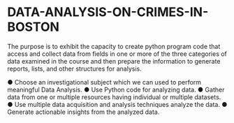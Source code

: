 # DATA-ANALYSIS-ON-CRIMES-IN-BOSTON
The purpose is to exhibit the capacity to create python program code that access and
collect data from fields in one or more of the three categories of data examined in the
course and then prepare the information to generate reports, lists, and other structures for
analysis.

● Choose an investigational subject which we can used to perform meaningful Data
Analysis.
● Use Python code for analyzing data.
● Gather data from one or multiple resources having individual or multiple datasets.
● Use multiple data acquisition and analysis techniques analyze the data.
● Generate actionable insights from the analyzed data.
